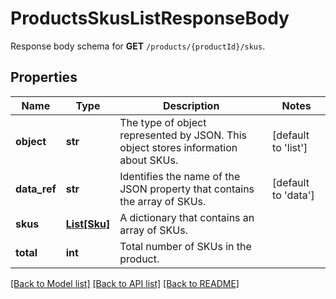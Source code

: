 # ProductsSkusListResponseBody

Response body schema for **GET** `/products/{productId}/skus`.

## Properties
Name | Type | Description | Notes
------------ | ------------- | ------------- | -------------
**object** | **str** | The type of object represented by JSON. This object stores information about SKUs. | [default to 'list']
**data_ref** | **str** | Identifies the name of the JSON property that contains the array of SKUs. | [default to 'data']
**skus** | [**List[Sku]**](Sku.md) | A dictionary that contains an array of SKUs. | 
**total** | **int** | Total number of SKUs in the product. | 

[[Back to Model list]](../README.md#documentation-for-models) [[Back to API list]](../README.md#documentation-for-api-endpoints) [[Back to README]](../README.md)


